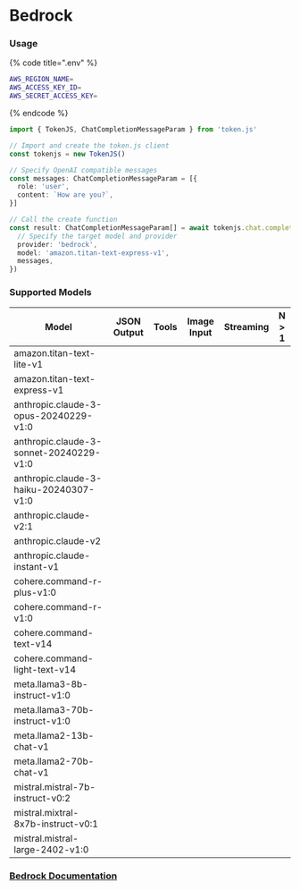 # Bedrock

### Usage

{% code title=".env" %}
```bash
AWS_REGION_NAME=
AWS_ACCESS_KEY_ID=
AWS_SECRET_ACCESS_KEY=
```
{% endcode %}

```typescript
import { TokenJS, ChatCompletionMessageParam } from 'token.js'

// Import and create the token.js client
const tokenjs = new TokenJS()

// Specify OpenAI compatible messages
const messages: ChatCompletionMessageParam = [{
  role: 'user',
  content: `How are you?`,
}]

// Call the create function
const result: ChatCompletionMessageParam[] = await tokenjs.chat.completions.create({
  // Specify the target model and provider
  provider: 'bedrock',
  model: 'amazon.titan-text-express-v1',
  messages,
})
```

### Supported Models

| Model                                   | JSON Output | Tools | Image Input | Streaming | N > 1 |
| --------------------------------------- | ----------- | ----- | ----------- | --------- | ----- |
| amazon.titan-text-lite-v1               |             |       |             |           |       |
| amazon.titan-text-express-v1            |             |       |             |           |       |
| anthropic.claude-3-opus-20240229-v1:0   |             |       |             |           |       |
| anthropic.claude-3-sonnet-20240229-v1:0 |             |       |             |           |       |
| anthropic.claude-3-haiku-20240307-v1:0  |             |       |             |           |       |
| anthropic.claude-v2:1                   |             |       |             |           |       |
| anthropic.claude-v2                     |             |       |             |           |       |
| anthropic.claude-instant-v1             |             |       |             |           |       |
| cohere.command-r-plus-v1:0              |             |       |             |           |       |
| cohere.command-r-v1:0                   |             |       |             |           |       |
| cohere.command-text-v14                 |             |       |             |           |       |
| cohere.command-light-text-v14           |             |       |             |           |       |
| meta.llama3-8b-instruct-v1:0            |             |       |             |           |       |
| meta.llama3-70b-instruct-v1:0           |             |       |             |           |       |
| meta.llama2-13b-chat-v1                 |             |       |             |           |       |
| meta.llama2-70b-chat-v1                 |             |       |             |           |       |
| mistral.mistral-7b-instruct-v0:2        |             |       |             |           |       |
| mistral.mixtral-8x7b-instruct-v0:1      |             |       |             |           |       |
| mistral.mistral-large-2402-v1:0         |             |       |             |           |       |



### [Bedrock Documentation](https://docs.aws.amazon.com/bedrock/latest/APIReference/welcome.html)
